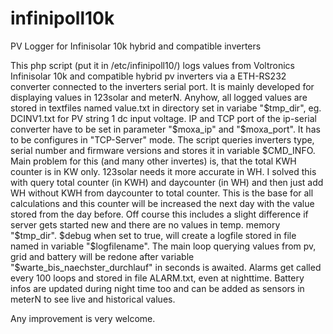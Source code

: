 # infinipoll10k
PV Logger for Infinisolar 10k hybrid and compatible inverters

This php script (put it in /etc/infinipoll10/) logs values from Voltronics Infinisolar 10k and compatible hybrid pv inverters via a ETH-RS232 converter connected to the inverters serial port. It is mainly developed for displaying values in 123solar and meterN.
Anyhow, all logged values are stored in textfiles named value.txt in directory set in variabe "$tmp_dir", eg. DCINV1.txt for PV string 1 dc input voltage.
IP and TCP port of the ip-serial converter have to be set in parameter "$moxa_ip" and "$moxa_port". It has to be configures in "TCP-Server" mode.
The script queries inverters type, serial number and firmware versions and stores it in variable $CMD_INFO.
Main problem for this (and many other invertes) is, that the total KWH counter is in KW only. 123solar needs it more accurate in WH. I solved this with query total counter (in KWH) and daycounter (in WH) and then just add WH without KWH from daycounter to total counter. This is the base for all calculations and this counter will be increased the next day with the value stored from the day before. Off course this includes a slight difference if server gets started new and there are no values in temp. memory "$tmp_dir".
$debug when set to true, will create a logfile stored in file named in variable "$logfilename".
The main loop querying values from pv, grid and battery will be redone after variable "$warte_bis_naechster_durchlauf" in seconds is awaited.
Alarms get called every 100 loops and stored in file ALARM.txt, even at nighttime. Battery infos are updated during night time too and can be added as sensors in meterN to see live and historical values.

Any improvement is very welcome.
